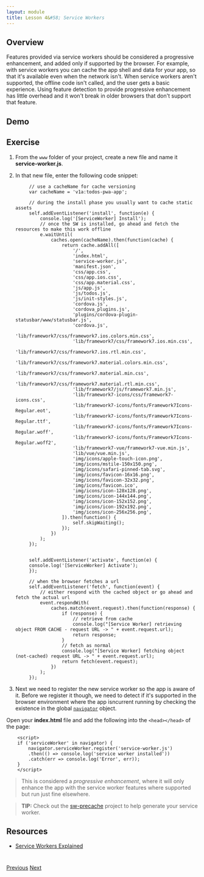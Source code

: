 ```yaml
---
layout: module
title: Lesson 4&#58; Service Workers
---
```

## Overview
Features provided via service workers should be considered a progressive enhancement, and added only if supported by the browser. For example, with service workers you can cache the app shell and data for your app, so that it's available even when the network isn't. When service workers aren't supported, the offline code isn't called, and the user gets a basic experience. Using feature detection to provide progressive enhancement has little overhead and it won't break in older browsers that don't support that feature.

## Demo

## Exercise 

1. From the `www` folder of your project, create a new file and name it **service-worker.js**.

2. In that new file, enter the following code snippet:

            // use a cacheName for cache versioning
            var cacheName = 'v1a:todos-pwa-app';

            // during the install phase you usually want to cache static assets
            self.addEventListener('install', function(e) {
                console.log('[ServiceWorker] Install');
                // once the SW is installed, go ahead and fetch the resources to make this work offline
                e.waitUntil(
                    caches.open(cacheName).then(function(cache) {
                        return cache.addAll([
                            '/',
                            'index.html',
                            'service-worker.js',
                            'manifest.json',                
                            'css/app.css',
                            'css/app.ios.css',
                            'css/app.material.css',
                            'js/app.js',
                            'js/todos.js',
                            'js/init-styles.js',
                            'cordova.js',
                            'cordova_plugins.js',
                            'plugins/cordova-plugin-statusbar/www/statusbar.js',
                            'cordova.js',
                            'lib/framework7/css/framework7.ios.colors.min.css',
                            'lib/framework7/css/framework7.ios.min.css',
                            'lib/framework7/css/framework7.ios.rtl.min.css',
                            'lib/framework7/css/framework7.material.colors.min.css',
                            'lib/framework7/css/framework7.material.min.css',
                            'lib/framework7/css/framework7.material.rtl.min.css',
                            'lib/framework7/js/framework7.min.js',
                            'lib/framework7-icons/css/framework7-icons.css',
                            'lib/framework7-icons/fonts/Framework7Icons-Regular.eot',
                            'lib/framework7-icons/fonts/Framework7Icons-Regular.ttf',
                            'lib/framework7-icons/fonts/Framework7Icons-Regular.woff',
                            'lib/framework7-icons/fonts/Framework7Icons-Regular.woff2',
                            'lib/framework7-vue/framework7-vue.min.js',
                            'lib/vue/vue.min.js',    
                            'img/icons/apple-touch-icon.png',
                            'img/icons/mstile-150x150.png',
                            'img/icons/safari-pinned-tab.svg',
                            'img/icons/favicon-16x16.png',
                            'img/icons/favicon-32x32.png',
                            'img/icons/favicon.ico',
                            'img/icons/icon-128x128.png',
                            'img/icons/icon-144x144.png',
                            'img/icons/icon-152x152.png',
                            'img/icons/icon-192x192.png', 
                            'img/icons/icon-256x256.png',                       
                        ]).then(function() {
                            self.skipWaiting();
                        });
                    })
                );
            });


            self.addEventListener('activate', function(e) {
            console.log('[ServiceWorker] Activate');
            });

            // when the browser fetches a url
            self.addEventListener('fetch', function(event) {
                // either respond with the cached object or go ahead and fetch the actual url
                event.respondWith(
                    caches.match(event.request).then(function(response) {
                        if (response) {
                            // retrieve from cache
                            console.log("[Service Worker] retrieving object FROM CACHE - request URL -> " + event.request.url);
                            return response;
                        }
                        // fetch as normal
                        console.log("[Service Worker] fetching object (not-cached) request URL -> " + event.request.url);
                        return fetch(event.request);
                    })
                );
            });



2. Next we need to register the new service worker so the app is aware of it. Before we register it though, we need to detect if it's supported in the browser environment where the app isncurrent running by checking the existence in the global [`navigator`](https://developer.mozilla.org/en-US/docs/Web/API/Navigator) object.

Open your **index.html** file and add the following into the `<head></head>` of the page:

        <script>
        if ('serviceWorker' in navigator) {
            navigator.serviceWorker.register('service-worker.js')
            .then(() => console.log('service worker installed'))
            .catch(err => console.log('Error', err));
        }
        </script>

> This is considered a _progressive enhancement_, where it will only enhance the app with the service worker features where supported but run just fine elsewhere.        


>**TIP:** Check out the [sw-precache](https://github.com/GoogleChrome/sw-precache) project to help generate your service worker.

## Resources
- [Service Workers Explained](https://github.com/w3c/ServiceWorker/blob/master/explainer.md)

<!--## Demo - Data Passing
TODO: are we showing this plugin - https://github.com/purplecabbage/phonegap-plugin-sidebar -->


<div class="row" style="margin-top:40px;">
<div class="col-sm-12">
<a href="lesson3.html" class="btn btn-default"><i class="glyphicon glyphicon-chevron-left"></i> Previous</a>
<a href="lesson5.html" class="btn btn-default pull-right">Next <i class="glyphicon
glyphicon-chevron-right"></i></a>
</div>
</div>
